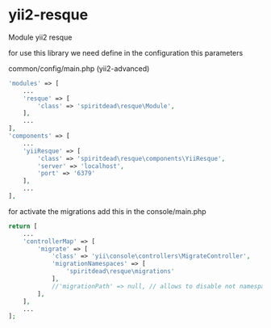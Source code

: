 # yii2-resque
Module yii2 resque

for use this library we need define in the configuration this parameters

common/config/main.php (yii2-advanced)
```php
'modules' => [
    ...
    'resque' => [
        'class' => 'spiritdead\resque\Module',
    ],
    ...
],
'components' => [
    ...
    'yiiResque' => [
        'class' => 'spiritdead\resque\components\YiiResque',
        'server' => 'localhost',
        'port' => '6379'
    ],
    ...
],
```
for activate the migrations add this in the console/main.php
```php
return [
    ...
    'controllerMap' => [
        'migrate' => [
            'class' => 'yii\console\controllers\MigrateController',
            'migrationNamespaces' => [
                'spiritdead\resque\migrations'
            ],
            //'migrationPath' => null, // allows to disable not namespaced migration completely
        ],
    ],
    ...
];
```